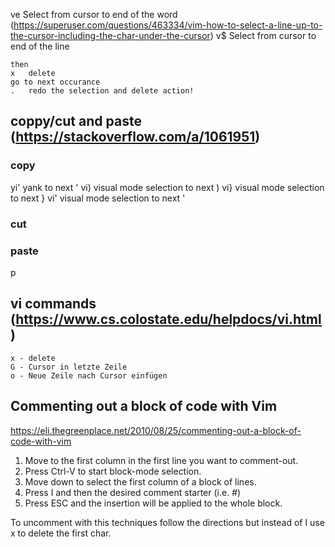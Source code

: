 ve	Select from cursor to end of the word	(https://superuser.com/questions/463334/vim-how-to-select-a-line-up-to-the-cursor-including-the-char-under-the-cursor)
v$	Select from cursor to end of the line

	then
	x	delete
	go to next occurance
	.	redo the selection and delete action!

## coppy/cut and paste (https://stackoverflow.com/a/1061951)

### copy

yi'	yank to next '
vi) visual mode selection to next )
vi} visual mode selection to next }
vi' visual mode selection to next '

### cut



### paste

p



## vi commands (https://www.cs.colostate.edu/helpdocs/vi.html)

	x - delete
	G - Cursor in letzte Zeile
	o - Neue Zeile nach Cursor einfügen


## Commenting out a block of code with Vim

https://eli.thegreenplace.net/2010/08/25/commenting-out-a-block-of-code-with-vim

1. Move to the first column in the first line you want to comment-out.
2. Press Ctrl-V to start block-mode selection.
3. Move down to select the first column of a block of lines.
4. Press I and then the desired comment starter (i.e. #)
5. Press ESC and the insertion will be applied to the whole block.

To uncomment with this techniques follow the directions but instead of I use x to delete the first char.


